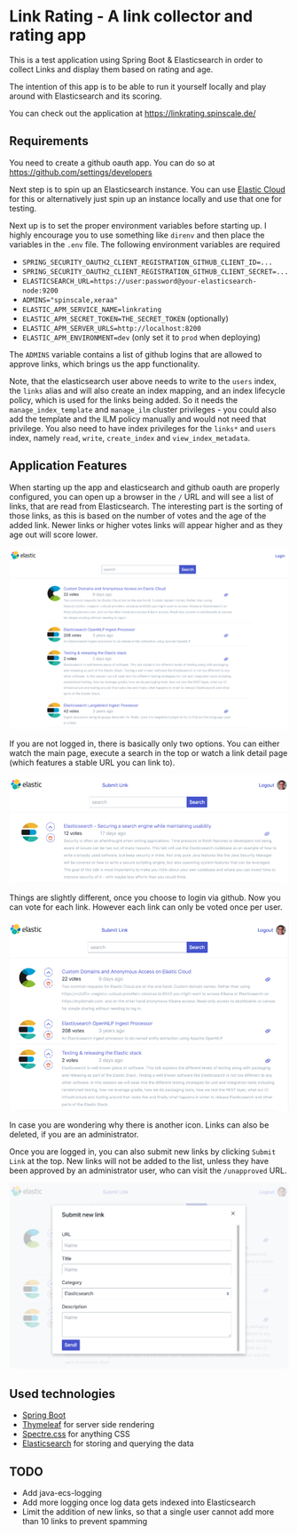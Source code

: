 # Link Rating - A link collector and rating app

This is a test application using Spring Boot & Elasticsearch in order to
collect Links and display them based on rating and age.

The intention of this app is to be able to run it yourself locally and play
around with Elasticsearch and its scoring.

You can check out the application at https://linkrating.spinscale.de/

## Requirements

You need to create a github oauth app. You can do so at
https://github.com/settings/developers

Next step is to spin up an Elasticsearch instance. You can use [Elastic
Cloud](https://cloud.elastic.co/) for this or alternatively just spin up an
instance locally and use that one for testing.

Next up is to set the proper environment variables before starting up. I
highly encourage you to use something like `direnv` and then place the
variables in the `.env` file. The following environment variables are
required

* `SPRING_SECURITY_OAUTH2_CLIENT_REGISTRATION_GITHUB_CLIENT_ID=...`
* `SPRING_SECURITY_OAUTH2_CLIENT_REGISTRATION_GITHUB_CLIENT_SECRET=...`
* `ELASTICSEARCH_URL=https://user:password@your-elasticsearch-node:9200`
* `ADMINS="spinscale,xeraa"`
* `ELASTIC_APM_SERVICE_NAME=linkrating`
* `ELASTIC_APM_SECRET_TOKEN=THE_SECRET_TOKEN` (optionally)
* `ELASTIC_APM_SERVER_URLS=http://localhost:8200`
* `ELASTIC_APM_ENVIRONMENT=dev` (only set it to `prod` when deploying)

The `ADMINS` variable contains a list of github logins that are allowed to
approve links, which brings us the app functionality.

Note, that the elasticsearch user above needs to write to the `users` index,
the `links` alias and will also create an index mapping, and an index
lifecycle policy, which is used for the links being added. So it needs the
`manage_index_template` and `manage_ilm` cluster privileges - you could also
add the template and the ILM policy manually and would not need that
privilege. You also need to have index privileges for the `links*` and
`users` index, namely `read`, `write`, `create_index` and
`view_index_metadata`.

## Application Features

When starting up the app and elasticsearch and github oauth are properly
configured, you can open up a browser in the `/` URL and will see a list of
links, that are read from Elasticsearch. The interesting part is the sorting
of those links, as this is based on the number of votes and the age of the
added link. Newer links or higher votes links will appear higher and as they
age out will score lower.

![Mainpage](imgs/mainpage.png)

If you are not logged in, there is basically only two options. You can either
watch the main page, execute a search in the top or watch a link detail page
(which features a stable URL you can link to).

![Single entry](imgs/single-entry.png)

Things are slightly different, once you choose to login via github. Now you
can vote for each link. However each link can only be voted once per user.

![Login Mainpage](imgs/login-mainpage.png)

In case you are wondering why there is another icon. Links can also be
deleted, if you are an administrator.

Once you are logged in, you can also submit new links by clicking `Submit
Link` at the top. New links will not be added to the list, unless they have
been approved by an administrator user, who can visit the `/unapproved` URL.

![Submit link](imgs/submit-new-link.png)

## Used technologies

* [Spring Boot](https://spring.io/projects/spring-boot)
* [Thymeleaf](https://www.thymeleaf.org/) for server side rendering
* [Spectre.css](https://picturepan2.github.io/spectre/) for anything CSS
* [Elasticsearch](https://elastic.co) for storing and querying the data

## TODO

* Add java-ecs-logging
* Add more logging once log data gets indexed into Elasticsearch
* Limit the addition of new links, so that a single user cannot add more
  than 10 links to prevent spamming

